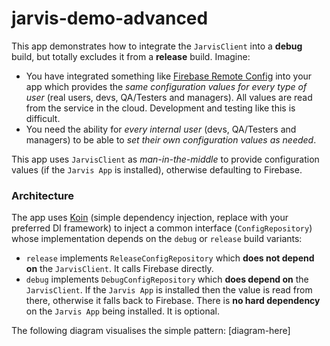 # jarvis-demo-advanced
This app demonstrates how to integrate the `JarvisClient` into a **debug** build, but totally excludes it from a **release** build. Imagine:
* You have integrated something like [Firebase Remote Config](https://firebase.google.com/docs/remote-config/get-started?platform=android) into your app which provides the _same configuration values for every type of user_ (real users, devs, QA/Testers and managers). All values are read from the service in the cloud. Development and testing like this is difficult.
* You need the ability for _every internal user_ (devs, QA/Testers and managers) to be able to _set their own configuration values as needed_.

This app uses `JarvisClient` as _man-in-the-middle_ to provide configuration values (if the `Jarvis App` is installed), otherwise defaulting to Firebase.

### Architecture
The app uses [Koin](https://insert-koin.io/docs/quickstart/android/) (simple dependency injection, replace with your preferred DI framework) to inject a common interface (`ConfigRepository`) whose implementation depends on the `debug` or `release` build variants:

* `release` implements `ReleaseConfigRepository` which **does not depend on** the `JarvisClient`. It calls Firebase directly.
* `debug` implements `DebugConfigRepository` which **does depend on** the `JarvisClient`.
  If the `Jarvis App` is installed then the value is read from there, otherwise it falls back to Firebase.
  There is **no hard dependency** on the `Jarvis App` being installed. It is optional.

The following diagram visualises the simple pattern:
[diagram-here]
